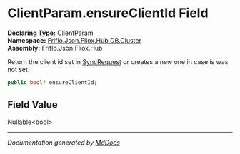 ﻿<!--  
  <auto-generated>   
    The contents of this file were generated by a tool.  
    Changes to this file may be list if the file is regenerated  
  </auto-generated>   
-->

# ClientParam.ensureClientId Field

**Declaring Type:** [ClientParam](../index.md)  
**Namespace:** [Friflo.Json.Fliox.Hub.DB.Cluster](../../index.md)  
**Assembly:** Friflo.Json.Fliox.Hub

Return the client id set in [SyncRequest](../../../../Protocol/SyncRequest/index.md) or creates a new one in case is was not set.

```csharp
public bool? ensureClientId;
```

## Field Value

Nullable\<bool\>

___

*Documentation generated by [MdDocs](https://github.com/ap0llo/mddocs)*
